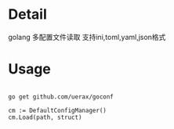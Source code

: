 # Detail
golang 多配置文件读取 支持ini,toml,yaml,json格式

# Usage

``` golang

go get github.com/uerax/goconf

cm := DefaultConfigManager()
cm.Load(path, struct)
```
